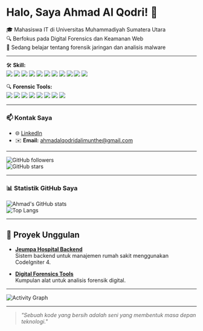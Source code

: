 # Halo, Saya Ahmad Al Qodri! 👋
🎓 Mahasiswa IT di Universitas Muhammadiyah Sumatera Utara  
🔍 Berfokus pada Digital Forensics dan Keamanan Web  
🌱 Sedang belajar tentang forensik jaringan dan analisis malware  

---
🛠️ **Skill:**  
<img src="https://img.shields.io/badge/PHP-777BB4?style=for-the-badge&logo=php&logoColor=white"/> <img src="https://img.shields.io/badge/CodeIgniter-EE4623?style=for-the-badge&logo=codeigniter&logoColor=white"/> <img src="https://img.shields.io/badge/Laravel-FF2D20?style=for-the-badge&logo=laravel&logoColor=white"/> <img src="https://img.shields.io/badge/HTML-E34F26?style=for-the-badge&logo=html5&logoColor=white"/> <img src="https://img.shields.io/badge/CSS-1572B6?style=for-the-badge&logo=css3&logoColor=white"/> <img src="https://img.shields.io/badge/MySQL-4479A1?style=for-the-badge&logo=mysql&logoColor=white"/> <img src="https://img.shields.io/badge/C%23-239120?style=for-the-badge&logo=c-sharp&logoColor=white"/> <img src="https://img.shields.io/badge/Unity-000000?style=for-the-badge&logo=unity&logoColor=white"/> <img src="https://img.shields.io/badge/Kotlin-7F52FF?style=for-the-badge&logo=kotlin&logoColor=white"/> <img src="https://img.shields.io/badge/Jetpack%20Compose-4285F4?style=for-the-badge&logo=android&logoColor=white"/> <img src="https://img.shields.io/badge/IoT-4CAF50?style=for-the-badge&logo=raspberry-pi&logoColor=white"/>  

🔍 **Forensic Tools:**  
<img src="https://img.shields.io/badge/Autopsy-007396?style=for-the-badge&logo=apache&logoColor=white"/> <img src="https://img.shields.io/badge/FTK%20Imager-0066CC?style=for-the-badge&logoColor=white"/> <img src="https://img.shields.io/badge/EnCase-02569B?style=for-the-badge&logoColor=white"/> <img src="https://img.shields.io/badge/Wireshark-1679A7?style=for-the-badge&logo=wireshark&logoColor=white"/> <img src="https://img.shields.io/badge/Kali%20Linux-557C94?style=for-the-badge&logo=kali-linux&logoColor=white"/> <img src="https://img.shields.io/badge/Splunk-000000?style=for-the-badge&logo=splunk&logoColor=white"/> <img src="https://img.shields.io/badge/Malwarebytes-0078D7?style=for-the-badge&logo=malwarebytes&logoColor=white"/> <img src="https://img.shields.io/badge/Volatility-00579E?style=for-the-badge&logo=python&logoColor=white"/>


---

### 📫 **Kontak Saya**  
- 🌐 [LinkedIn](https://www.linkedin.com/in/ahmad-al-qodri-azizi-dalimunthe-8628072b8)  
- ✉️ **Email:** [ahmadalqodridalimunthe@gmail.com](mailto:ahmadalqodridalimunthe@gmail.com)

---

![GitHub followers](https://img.shields.io/github/followers/qodrizizi?style=social)  
![GitHub stars](https://img.shields.io/github/stars/qodrizizi?style=social)

---

### 📊 **Statistik GitHub Saya**
![Ahmad's GitHub stats](https://github-readme-stats.vercel.app/api?username=qodrizizi&show_icons=true&theme=radical)  
![Top Langs](https://github-readme-stats.vercel.app/api/top-langs/?username=qodrizizi&layout=compact&theme=radical)

---

## 🌟 **Proyek Unggulan**
- [**Jeumpa Hospital Backend**](https://github.com/qodrizizi/jeumpa-hospital)  
  Sistem backend untuk manajemen rumah sakit menggunakan CodeIgniter 4.
  
- [**Digital Forensics Tools**](https://github.com/qodrizizi/forensics-tools)  
  Kumpulan alat untuk analisis forensik digital.

---

![Activity Graph](https://github-readme-activity-graph.cyclic.app/graph?username=qodrizizi&theme=github)

---

> *"Sebuah kode yang bersih adalah seni yang membentuk masa depan teknologi."*

